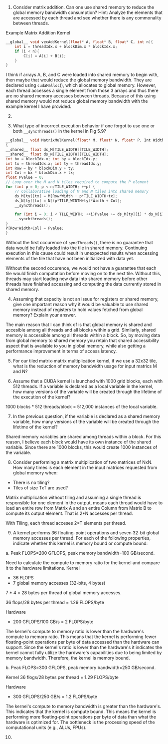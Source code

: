 1. Consider matrix addition. Can one use shared memory to reduce the global memory bandwidth consumption? Hint: Analyze the elements that are accessed by each thread and see whether there is any commonality between threads.

Example Matrix Addition Kernel
```c
__global__ void vecAddKernel(float* A, float* B, float* C, int n){
    int i = threadIdx.x + blockDim.x * blockIdx.x;
    if (i < n){
        C[i] = A[i] + B[i];
    }
}
```
I think if arrays A, B, and C were loaded into shared memory to begin with, then maybe that would reduce the global memory bandwidth. They are declared using `cudaMalloc`(), which allocates to global memory. However, each thread accesses a single element from those 3 arrays and thus there are no shared memory accesses between threads. Because of this using shared memory would not reduce global memory bandwidth with the example kernel I have provided.

2. 

3. What type of incorrect execution behavior if one forgot to use one or both `__syncThreads()` in the kernel in Fig 5.9?

```c
__global__ void MatrixMulKernel(float* M, float* N, float* P, Int Width)
{
__shared__ float ds_M[TILE_WIDTH][TILE_WIDTH];
__shared__ float ds_N[TILE_WIDTH][TILE_WIDTH];
int bx = blockIdx.x; int by = blockIdx.y;
int tx = threadIdx.x; int ty = threadIdx.y;
int Row = by * blockDim.y + ty;
int Col = bx * blockDim.x + tx;
float Pvalue = 0;
// Loop over the M and N tiles required to compute the P element
for (int p = 0; p < n/TILE_WIDTH; ++p) {
	// Collaborative loading of M and N tiles into shared memory
	ds_M[ty][tx] = M[Row*Width + p*TILE_WIDTH+tx];
	ds_N[ty][tx] = N[(p*TILE_WIDTH+ty)*Width + Col];
	__syncthreads();

	for (int i = 0; i < TILE_WIDTH; ++i)Pvalue += ds_M[ty][i] * ds_N[i][tx];
	__synchthreads();
}
P[Row*Width+Col] = Pvalue;
}
```

Without the first occurence of `syncThreads()`, there is no guarantee that data would be fully loaded into the tile in shared memory. Continuing execution in this cause could result in unexpected results when accessing elements of the tile that have not been initialized with data yet.

Without the second occurence, we would not have a guarantee that each tile would finish computation before moving on to the next tile. Without this, threads may start loading new data into shared memory before other threads have finished accessing and computing the data currently stored in shared memory.

4. Assuming that capacity is not an issue for registers or shared memory, give one important reason why it would be valuable to use shared memory instead of registers to hold values fetched from global memory? Explain your answer.

The main reason that I can think of is that global memory is shared and accesible among all threads and all blocks within a grid. Similarly, shared memory is accessible among all threads within a block. So, by moving data from global memory to shared memory you retain that shared accessibility aspect that is available to you in global memory, while also getting a performance improvement in terms of access latency.

5. For our tiled matrix-matrix multiplication kernel, if we use a 32x32 tile, what is the reduction of memory bandwidth usage for input matrics M and N?

6. Assume that a CUDA kernel is launched with 1000 grid blocks, each with 512 threads. If a variable is declared as a local variable in the kernel, how many versions of the variable will be created through the lifetime of the execution of the kernel?

1000 blocks * 512 threads/block = 512,000 instances of the local variable.

7. In the previous question, if the variable is declared as a shared memory variable, how many versions of the variable will be created through the lifetime of the kernel?

Shared memory variables are shared among threads within a block. For this reason, I believe each block would have its own instance of the shared variable. Since there are 1000 blocks, this would create 1000 instances of the variable.

8. Consider performing a matrix multiplication of two matrices of NxN. How many times is each element in the input matrices requested from global memory when:

* There is no tiling?
* Tiles of size TxT are used?

Matrix multiplication without tiling and assuming a single thread is responsible for one element in the output, means each thread would have to load an entire row from Matrix A and an entire Column from Matrix B to compute its output element. That is 2*N accesses per thread.

With Tiling, each thread acceses 2*T elements per thread.

9. A kernel performs 36 floating-point operations and seven 32-bit global memory accesses per thread. For each of the following properties, indicate whether this kernel is memory bound or compute bound:

a. Peak FLOPS=200 GFLOPS, peak memory bandwidth=100 GB/second.

Need to calculate the compute to memory ratio for the kernel and compare it to the hardware limitations.
Kernel
- 36 FLOPS
- 7 global memory accesses (32-bits, 4 bytes)

7 * 4 = 28 bytes per thread of global memory accesses.

36 flops/28 bytes per thread = 1.29 FLOPS/byte

Hardware
- 200 GFLOPS/100 GB/s = 2 FLOPS/byte

The kernel's compute to memory ratio is lower than the hardware's compute to memory ratio. This means that the kernel is performing fewer floating-point operations per byte of data accessed than the hardware can support. Since the kernel's ratio is lower than the hardware's it indicates the kernel cannot fully utilize the hardware's capabilities due to being limited by memory bandwidth. Therefore, the kernel is memory bound.

b. Peak FLOPS=300 GFLOPS, peak memory bandwidth=250 GB/second.

Kernel
36 flogs/28 bytes per thread = 1.29 FLOPS/byte

Hardware
- 300 GFLOPS/250 GB/s = 1.2 FLOPS/byte

The kernel's compute to memory bandwidth is greater than the hardware's. This indicates that the kernel is compute bound. This means the kernel is performing more floating-point operations per byte of data than what the hardware is optimized for. The bottleneck is the processing speed of the computational units (e.g., ALUs, FPUs).

10. 